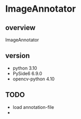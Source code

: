 # ImageAnnotator
## overview
ImageAnnotator

## version 
+ python 3.10
+ PySide6 6.9.0
+ opencv-python 4.10

## TODO
+ load annotation-file
+ 
